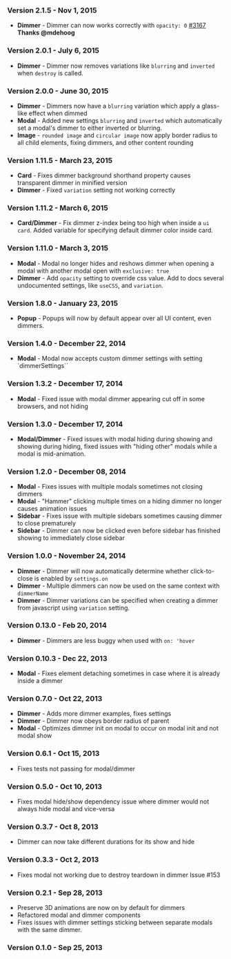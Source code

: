 ### Version 2.1.5 - Nov 1, 2015

- **Dimmer** - Dimmer can now works correctly with `opacity: 0` [#3167](https://github.com/Semantic-Org/Semantic-UI/issues/3167) **Thanks @mdehoog**

### Version 2.0.1 - July 6, 2015

- **Dimmer** - Dimmer now removes variations like `blurring` and `inverted` when `destroy` is called.

### Version 2.0.0 - June 30, 2015

- **Dimmer** - Dimmers now have a `blurring` variation which apply a glass-like effect when dimmed
- **Modal** - Added new settings `blurring` and `inverted` which automatically set a modal's dimmer to either inverted or blurring.
- **Image** - `rounded image` and `circular image` now apply border radius to all child elements, fixing dimmers, and other content rounding

### Version 1.11.5 - March 23, 2015

- **Card** - Fixes dimmer background shorthand property causes transparent dimmer in minified version
- **Dimmer** - Fixed `variation` setting not working correctly

### Version 1.11.2 - March 6, 2015

- **Card/Dimmer** - Fix dimmer z-index being too high when inside a `ui card`. Added variable for specifying default dimmer color inside card.

### Version 1.11.0 - March 3, 2015

- **Modal** - Modal no longer hides and reshows dimmer when opening a modal with another modal open with `exclusive: true`
- **Dimmer** - Add `opacity` setting to override css value. Add to docs several undocumented settings, like `useCSS`, and `variation`.

### Version 1.8.0 - January 23, 2015

- **Popup** - Popups will now by default appear over all UI content, even dimmers.

### Version 1.4.0 - December 22, 2014

- **Modal** - Modal now accepts custom dimmer settings with setting `dimmerSettings``

### Version 1.3.2 - December 17, 2014

- **Modal** - Fixed issue with modal dimmer appearing cut off in some browsers, and not hiding

### Version 1.3.0 - December 17, 2014

- **Modal/Dimmer** - Fixed issues with modal hiding during showing and showing during hiding, fixed issues with "hiding other" modals while a modal is mid-animation.

### Version 1.2.0 - December 08, 2014

- **Modal** - Fixes issues with multiple modals sometimes not closing dimmers
- **Modal** - "Hammer" clicking multiple times on a hiding dimmer no longer causes animation issues
- **Sidebar** - Fixes issue with multiple sidebars sometimes causing dimmer to close prematurely
- **Sidebar** - Dimmer can now be clicked even before sidebar has finished showing to immediately close sidebar

### Version 1.0.0 - November 24, 2014

- **Dimmer** - Dimmer will now automatically determine whether click-to-close is enabled by ``settings.on``
- **Dimmer** - Multiple dimmers can now be used on the same context with ``dimmerName``
- **Dimmer** - Dimmer variations can be specified when creating a dimmer from javascript using ``variation`` setting.

### Version 0.13.0 - Feb 20, 2014

- **Dimmer** - Dimmers are less buggy when used with ``on: 'hover``

### Version 0.10.3 - Dec 22, 2013

- **Modal** - Fixes element detaching sometimes in case where it is already inside a dimmer

### Version 0.7.0 - Oct 22, 2013

- **Dimmer** - Adds more dimmer examples, fixes settings
- **Dimmer** - Dimmer now obeys border radius of parent
- **Modal** - Optimizes dimmer init on modal to occur on modal init and not modal show

### Version 0.6.1 - Oct 15, 2013

- Fixes tests not passing for modal/dimmer

### Version 0.5.0 - Oct 10, 2013

- Fixes modal hide/show dependency issue where dimmer would not always hide modal and vice-versa

### Version 0.3.7 - Oct 8, 2013

- Dimmer can now take different durations for its show and hide

### Version 0.3.3 - Oct 2, 2013

- Fixes modal not working due to destroy teardown in dimmer Issue #153

### Version 0.2.1 - Sep 28, 2013

- Preserve 3D animations are now on by default for dimmers
- Refactored modal and dimmer components
- Fixes issues with dimmer settings sticking between separate modals with the same dimmer.

### Version 0.1.0 - Sep 25, 2013